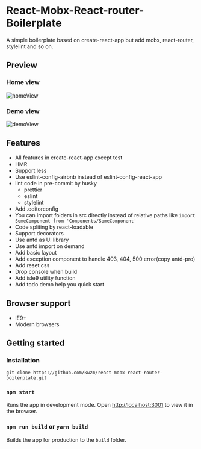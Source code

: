 # React-Mobx-React-router-Boilerplate

A simple boilerplate based on create-react-app but add mobx, react-router, stylelint and so on.

## Preview

### Home view
![homeView](https://github.com/kwzm/react-mobx-react-router-boilerplate/blob/master/public/preview/homeView.PNG)

### Demo view
![demoView](https://github.com/kwzm/react-mobx-react-router-boilerplate/blob/master/public/preview/demoView.PNG)

## Features

- All features in create-react-app except test
- HMR
- Support less
- Use eslint-config-airbnb instead of eslint-config-react-app
- lint code in pre-commit by husky
  - prettier
  - eslint
  - stylelint
- Add .editorconfig
- You can import folders in src directly instead of relative paths like `import SomeComponent from 'Components/SomeComponent'`
- Code spliting by react-loadable
- Support decorators
- Use antd as UI library
- Use antd import on demand
- Add basic layout
- Add exception component to handle 403, 404, 500 error(copy antd-pro)
- Add reset css
- Drop console when build
- Add isIe9 utility function
- Add todo demo help you quick start

## Browser support
  - IE9+
  - Modern browsers
  
## Getting started

### Installation

`git clone https://github.com/kwzm/react-mobx-react-router-boilerplate.git`

### `npm start`

Runs the app in development mode.
Open [http://localhost:3001](http://localhost:3001) to view it in the browser.

### `npm run build` or `yarn build`

Builds the app for production to the `build` folder.<br>
